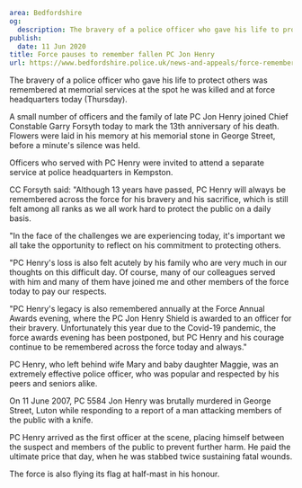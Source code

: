 ```yaml
area: Bedfordshire
og:
  description: The bravery of a police officer who gave his life to protect others was remembered at memorial services at the spot he was killed and at force headquarters today (Thursday).
publish:
  date: 11 Jun 2020
title: Force pauses to remember fallen PC Jon Henry
url: https://www.bedfordshire.police.uk/news-and-appeals/force-remember-fallen-pc-jon-henry-jun20
```

The bravery of a police officer who gave his life to protect others was remembered at memorial services at the spot he was killed and at force headquarters today (Thursday).

A small number of officers and the family of late PC Jon Henry joined Chief Constable Garry Forsyth today to mark the 13th anniversary of his death. Flowers were laid in his memory at his memorial stone in George Street, before a minute's silence was held.

Officers who served with PC Henry were invited to attend a separate service at police headquarters in Kempston.

CC Forsyth said: "Although 13 years have passed, PC Henry will always be remembered across the force for his bravery and his sacrifice, which is still felt among all ranks as we all work hard to protect the public on a daily basis.

"In the face of the challenges we are experiencing today, it's important we all take the opportunity to reflect on his commitment to protecting others.

"PC Henry's loss is also felt acutely by his family who are very much in our thoughts on this difficult day. Of course, many of our colleagues served with him and many of them have joined me and other members of the force today to pay our respects.

"PC Henry's legacy is also remembered annually at the Force Annual Awards evening, where the PC Jon Henry Shield is awarded to an officer for their bravery. Unfortunately this year due to the Covid-19 pandemic, the force awards evening has been postponed, but PC Henry and his courage continue to be remembered across the force today and always."

PC Henry, who left behind wife Mary and baby daughter Maggie, was an extremely effective police officer, who was popular and respected by his peers and seniors alike.

On 11 June 2007, PC 5584 Jon Henry was brutally murdered in George Street, Luton while responding to a report of a man attacking members of the public with a knife.

PC Henry arrived as the first officer at the scene, placing himself between the suspect and members of the public to prevent further harm. He paid the ultimate price that day, when he was stabbed twice sustaining fatal wounds.

The force is also flying its flag at half-mast in his honour.
